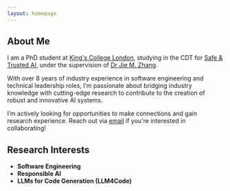 ```yaml
---
layout: homepage
---
```


## About Me

I am a PhD student at [King's College London](https://www.kcl.ac.uk/), 
studying in the CDT for [Safe & Trusted AI](https://safeandtrustedai.org/), 
under the supervision of [Dr Jie M. Zhang](https://sites.google.com/view/jie-zhang/home).

With over 8 years of industry experience in software engineering and technical leadership
roles, I’m passionate about bridging industry knowledge with cutting-edge research to 
contribute to the creation of robust and innovative AI systems.

I’m actively looking for opportunities to make connections and gain research experience.
Reach out via [email](mailto:lukas.twist@kcl.ac.uk) if you're interested in collaborating!

## Research Interests

- **Software Engineering**
- **Responsible AI**
- **LLMs for Code Generation (LLM4Code)**

<!-- enable later

{% include_relative _includes/publications.md %}

{% include_relative _includes/services.md %}
